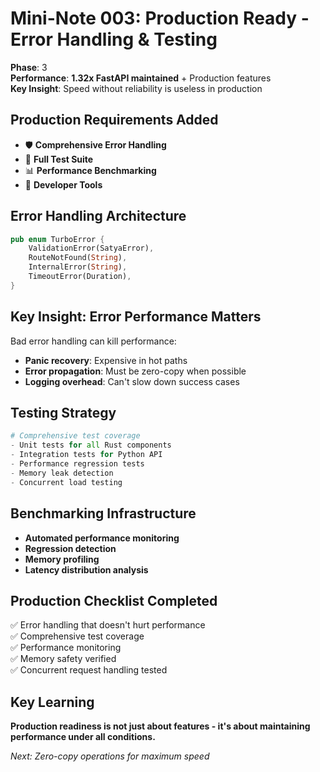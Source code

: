 # Mini-Note 003: Production Ready - Error Handling & Testing

**Phase**: 3  
**Performance**: **1.32x FastAPI maintained** + Production features  
**Key Insight**: Speed without reliability is useless in production  

## Production Requirements Added
- 🛡️ **Comprehensive Error Handling**
- 🧪 **Full Test Suite** 
- 📊 **Performance Benchmarking**
- 🔧 **Developer Tools**

## Error Handling Architecture
```rust
pub enum TurboError {
    ValidationError(SatyaError),
    RouteNotFound(String),
    InternalError(String),
    TimeoutError(Duration),
}
```

## Key Insight: Error Performance Matters
Bad error handling can kill performance:
- **Panic recovery**: Expensive in hot paths
- **Error propagation**: Must be zero-copy when possible  
- **Logging overhead**: Can't slow down success cases

## Testing Strategy
```python
# Comprehensive test coverage
- Unit tests for all Rust components
- Integration tests for Python API
- Performance regression tests  
- Memory leak detection
- Concurrent load testing
```

## Benchmarking Infrastructure
- **Automated performance monitoring**
- **Regression detection** 
- **Memory profiling**
- **Latency distribution analysis**

## Production Checklist Completed
✅ Error handling that doesn't hurt performance  
✅ Comprehensive test coverage  
✅ Performance monitoring  
✅ Memory safety verified  
✅ Concurrent request handling tested  

## Key Learning
**Production readiness is not just about features - it's about maintaining performance under all conditions.**

*Next: Zero-copy operations for maximum speed*

